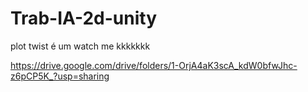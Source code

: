 # Trab-IA-2d-unity
plot twist é um watch me kkkkkkk

https://drive.google.com/drive/folders/1-OrjA4aK3scA_kdW0bfwJhc-z6pCP5K_?usp=sharing
